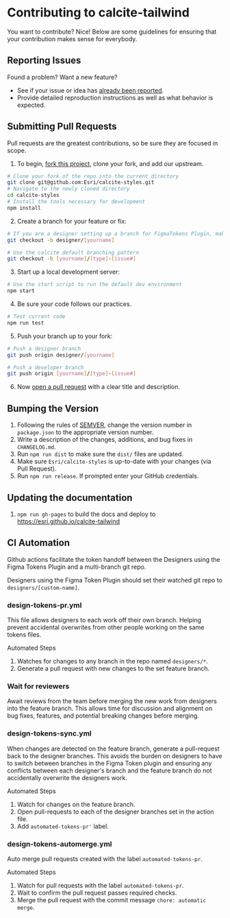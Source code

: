 # Contributing to calcite-tailwind

You want to contribute? Nice! Below are some guidelines for ensuring that your contribution makes sense for everybody.

## Reporting Issues

Found a problem? Want a new feature?

- See if your issue or idea has [already been reported](issues).
- Provide detailed reproduction instructions as well as what behavior is expected.

## Submitting Pull Requests

Pull requests are the greatest contributions, so be sure they are focused in scope.

1. To begin, [fork this project](fork), clone your fork, and add our upstream.

```bash
# Clone your fork of the repo into the current directory
git clone git@github.com:Esri/calcite-styles.git
# Navigate to the newly cloned directory
cd calcite-styles
# Install the tools necessary for development
npm install
```

2. Create a branch for your feature or fix:

```bash
# If you are a designer setting up a branch for FigmaTokens Plugin, make sure your branch name starts with `designer/`.
git checkout -b designer/[yourname]
```

```bash
# Use the calcite default branching pattern
git checkout -b [yourname]/[type]-[issue#]
```

3. Start up a local development server:

```bash
# Use the start script to run the default dev environment
npm start
```

4. Be sure your code follows our practices.

```bash
# Test current code
npm run test
```

5. Push your branch up to your fork:

```bash
# Push a designer branch
git push origin designer/[yourname]
```

```bash
# Push a developer branch
git push origin [yourname]/[type]-[issue#]
```

6. Now [open a pull request](https://help.github.com/articles/using-pull-requests/) with a clear title and description.

## Bumping the Version

1. Following the rules of [SEMVER](https://semver.org/), change the version number in `package.json` to the appropriate version number.
2. Write a description of the changes, additions, and bug fixes in `CHANGELOG.md`.
3. Run `npm run dist` to make sure the `dist/` files are updated.
4. Make sure `Esri/calcite-styles` is up-to-date with your changes (via Pull Request).
5. Run `npm run release`. If prompted enter your GitHub credentials.

## Updating the documentation

1. `npm run gh-pages` to build the docs and deploy to https://esri.github.io/calcite-tailwind

## CI Automation

Github actions facilitate the token handoff between the Designers using the Figma Tokens Plugin and a multi-branch git repo.

Designers using the Figma Token Plugin should set their watched git repo to `designers/[custom-name]`.

### design-tokens-pr.yml

This file allows designers to each work off their own branch. Helping prevent accidental overwrites from other people working on the same tokens files.

Automated Steps

1. Watches for changes to any branch in the repo named `designers/*`.
1. Generate a pull request with new changes to the set feature branch.

### Wait for reviewers

Await reviews from the team before merging the new work from designers into the feature branch. This allows time for discussion and alignment on bug fixes, features, and potential breaking changes before merging.

### design-tokens-sync.yml

When changes are detected on the feature branch, generate a pull-request back to the designer branches. This avoids the burden on designers to have to switch between branches in the Figma Token plugin and ensuring any conflicts between each designer's branch and the feature branch do not accidentally overwrite the designers work.

Automated Steps

1. Watch for changes on the feature branch.
1. Open pull-requests to each of the designer branches set in the action file.
1. Add `automated-tokens-pr'` label.

### design-tokens-automerge.yml

Auto merge pull requests created with the label `automated-tokens-pr`.

Automated Steps

1. Watch for pull requests with the label `automated-tokens-pr`.
1. Wait to confirm the pull request passes required checks.
1. Merge the pull request with the commit message `chore: automatic merge`.
